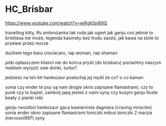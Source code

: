 # HC_Brisbar

https://www.youtube.com/watch?v=wiKgtOpj8XQ

travelling kitty, tfu ambrożanka tak ruda jak ogień 
jak ganju coś jebnie to brisklasa nie może,
legenda kasinsky bez trudu zaoże, 
jak kawa na stole to przelew przez morze

duchem tego baru ciociacaro, rap woman, rap shaman

póki opłaszczeni klienci nie do końca pryśli (do brisbaru)
pozwólmy naszym meblom wyrazić swe drinki, turbo?

jedziesz na ten bit hankozaur posłuchaj jej myśli
że co? o co kaman

sonia czy ender te psy są nam drogie
okno zapisane flamastrami, czy to punk czy to bajzel, zamknij japę jesteś z nami
syny czy kuzyni
ganju tłuste beaty z pianki robi 


ganju rwootboi
hankozaur
gaca kawiarnista
dagmara (craving miracles)
sonia ender
okno zapisane flamastrami
toniczki mikuś
toniczki 2
marzia (nervosol997)
syny

